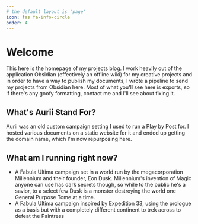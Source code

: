 ```yaml
---
# the default layout is 'page'
icon: fas fa-info-circle
order: 4
---
```


# Welcome

This here is the homepage of my projects blog. I work heavily out of the application Obsidian (effectively an offline wiki) for my creative projects and in order to have a way to publish my documents, I wrote a pipeline to send my projects from Obsidian here. Most of what you'll see here is exports, so if there's any goofy formatting, contact me and I'll see about fixing it.

## What's Aurii Stand For?

Aurii was an old custom campaign setting I used to run a Play by Post for. I hosted various documents on a static website for it and ended up getting the domain name, which I'm now repurposing here.

## What am I running right now?

- A Fabula Ultima campaign set in a world run by the megacorporation Millennium and their founder, Eon Dusk. Millennium's invention of Magic anyone can use has dark secrets though, so while to the public he's a savior, to a select few Dusk is a monster destroying the world one General Purpose Tome at a time.
- A Fabula Ultima campaign inspired by Expedition 33, using the prologue as a basis but with a completely different continent to trek across to defeat the Paintress
